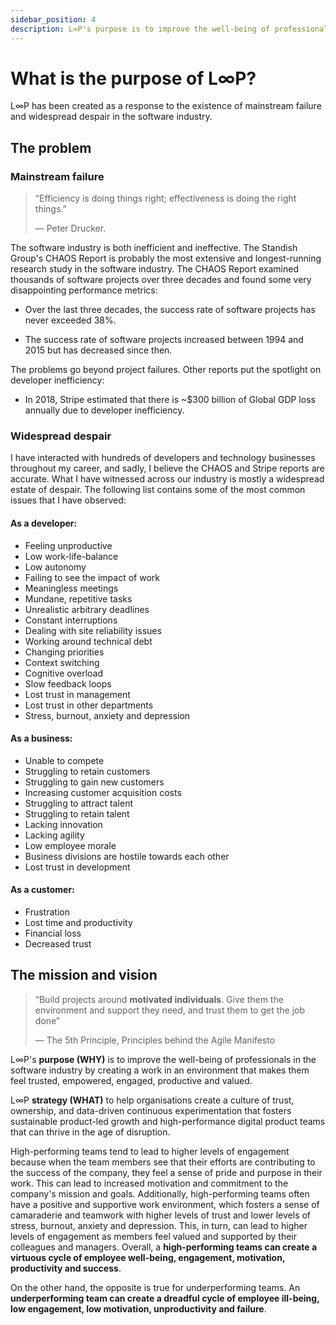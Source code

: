 ```yaml
---
sidebar_position: 4
description: L∞P's purpose is to improve the well-being of professionals in the software industry by creating a work in an environment that makes them feel trusted, empowered, engaged, productive and valued.
---
```


# What is the purpose of L∞P?

L∞P has been created as a response to the existence of mainstream failure and widespread despair in the software industry.

## The problem

### Mainstream failure

> “Efficiency is doing things right; effectiveness is doing the right things.”
>
> — Peter Drucker.

The software industry is both inefficient and ineffective. The Standish Group's CHAOS Report is probably the most extensive and longest-running research study in the software industry. The CHAOS Report examined thousands of software projects over three decades and found some very disappointing performance metrics:

- Over the last three decades, the success rate of software projects has never exceeded 38%.

- The success rate of software projects increased between 1994 and 2015 but has decreased since then.

The problems go beyond project failures. Other reports put the spotlight on developer inefficiency:

- In 2018, Stripe estimated that there is ~$300 billion of Global GDP loss annually due to developer inefficiency.

### Widespread despair

I have interacted with hundreds of developers and technology businesses throughout my career, and sadly, I believe the CHAOS and Stripe reports are accurate. What I have witnessed across our industry is mostly a widespread estate of despair. The following list contains some of the most common issues that I have observed:

#### As a developer​:

- Feeling unproductive
- Low work-life-balance
- Low autonomy
- Failing to see the impact of work
- Meaningless meetings
- Mundane, repetitive tasks
- Unrealistic arbitrary deadlines
- Constant interruptions
- Dealing with site reliability issues
- Working around technical debt
- Changing priorities
- Context switching
- Cognitive overload
- Slow feedback loops
- Lost trust in management
- Lost trust in other departments
- Stress, burnout, anxiety and depression

#### As a business​:

- Unable to compete
- Struggling to retain customers
- Struggling to gain new customers
- Increasing customer acquisition costs
- Struggling to attract talent
- Struggling to retain talent
- Lacking innovation
- Lacking agility
- Low employee morale
- Business divisions are hostile towards each other
- Lost trust in development

#### As a customer:

- Frustration
- Lost time and productivity
- Financial loss
- Decreased trust

## The mission and vision

> “Build projects around **motivated individuals**. Give them the environment and support they need, and trust them to get the job done”
> 
> — The 5th Principle, Principles behind the Agile Manifesto

L∞P's **purpose (WHY)** is to improve the well-being of professionals in the software industry by creating a work in an environment that makes them feel trusted, empowered, engaged, productive and valued.

L∞P **strategy (WHAT)** to help organisations create a culture of trust, ownership, and data-driven continuous experimentation that fosters sustainable product-led growth and high-performance digital product teams that can thrive in the age of disruption.

High-performing teams tend to lead to higher levels of engagement because when the team members see that their efforts are contributing to the success of the company, they feel a sense of pride and purpose in their work. This can lead to increased motivation and commitment to the company's mission and goals. Additionally, high-performing teams often have a positive and supportive work environment, which fosters a sense of camaraderie and teamwork  with higher levels of trust and lower levels of stress, burnout, anxiety and depression. This, in turn, can lead to higher levels of engagement as members feel valued and supported by their colleagues and managers. Overall, a **high-performing teams can create a virtuous cycle of employee well-being, engagement, motivation, productivity and success**.

On the other hand, the opposite is true for underperforming teams. An **underperforming team can create a dreadful cycle of employee ill-being, low engagement, low motivation, unproductivity and failure**.
